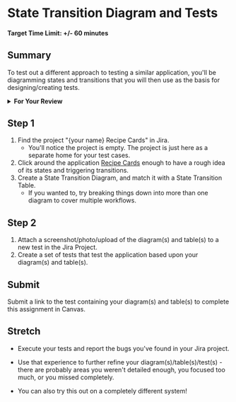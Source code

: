# State Transition Diagram and Tests

#### Target Time Limit: +/- 60 minutes

## Summary

To test out a different approach to testing a similar application, you'll be
diagramming states and transitions that you will then use as the basis for
designing/creating tests.

<details> <summary> <strong> For Your Review </strong> </summary>

If you're feeling uncertain on where to start in this project, look over the
following:

- Skills Practice:
  - [Use the Right Criteria](./sp1.04.1.md)
  - [Streamline Down to Regression Testing](./sp1.04.2.md)
  - [Leverage State Transition Testing](./sp1.04.3.md)

</details>

## Step 1

1. Find the project "{your name} Recipe Cards" in Jira.
   - You'll notice the project is empty. The project is just here as a separate
     home for your test cases.
1. Click around the application
   [Recipe Cards](https://devmountain.github.io/qa_recipes/#/) enough to have a
   rough idea of its states and triggering transitions.
1. Create a State Transition Diagram, and match it with a State Transition
   Table.
   - If you wanted to, try breaking things down into more than one diagram to
     cover multiple workflows.

## Step 2

1. Attach a screenshot/photo/upload of the diagram(s) and table(s) to a new test
   in the Jira Project.
1. Create a set of tests that test the application based upon your diagram(s)
   and table(s).

## Submit

Submit a link to the test containing your diagram(s) and table(s) to complete
this assignment in Canvas.

## Stretch

- Execute your tests and report the bugs you've found in your Jira project.
- Use that experience to further refine your diagram(s)/table(s)/test(s) - there
  are probably areas you weren't detailed enough, you focused too much, or you
  missed completely.

- You can also try this out on a completely different system!
